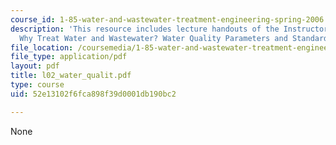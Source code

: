 ```yaml
---
course_id: 1-85-water-and-wastewater-treatment-engineering-spring-2006
description: 'This resource includes lecture handouts of the Instructor on the topic:
  Why Treat Water and Wastewater? Water Quality Parameters and Standards.'
file_location: /coursemedia/1-85-water-and-wastewater-treatment-engineering-spring-2006/52e13102f6fca898f39d0001db190bc2_l02_water_qualit.pdf
file_type: application/pdf
layout: pdf
title: l02_water_qualit.pdf
type: course
uid: 52e13102f6fca898f39d0001db190bc2

---
```

None